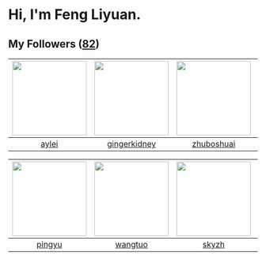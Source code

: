 # Hi, I'm Feng Liyuan.

## My Followers ([82](https://github.com/SunRunAway?tab=followers))

| <img src="https://avatars1.githubusercontent.com/u/18556593?v=4" width="150" height="150" /> | <img src="https://avatars0.githubusercontent.com/u/29295553?v=4" width="150" height="150" /> | <img src="https://avatars3.githubusercontent.com/u/10694566?v=4" width="150" height="150" /> | <img src="https://avatars2.githubusercontent.com/u/58126365?v=4" width="150" height="150" /> |
| :------------------------------------------------------------------------------------------: | :------------------------------------------------------------------------------------------: | :------------------------------------------------------------------------------------------: | :------------------------------------------------------------------------------------------: |
|                               [aylei](https://github.com/aylei)                              |                        [gingerkidney](https://github.com/gingerkidney)                       |                          [zhuboshuai](https://github.com/zhuboshuai)                         |                        [kellyraymond](https://github.com/kellyraymond)                       |

| <img src="https://avatars0.githubusercontent.com/u/1907938?v=4" width="150" height="150" /> | <img src="https://avatars1.githubusercontent.com/u/1171686?v=4" width="150" height="150" /> | <img src="https://avatars1.githubusercontent.com/u/4198311?v=4" width="150" height="150" /> | <img src="https://avatars1.githubusercontent.com/u/23725000?v=4" width="150" height="150" /> |
| :-----------------------------------------------------------------------------------------: | :-----------------------------------------------------------------------------------------: | :-----------------------------------------------------------------------------------------: | :------------------------------------------------------------------------------------------: |
|                             [pingyu](https://github.com/pingyu)                             |                            [wangtuo](https://github.com/wangtuo)                            |                              [skyzh](https://github.com/skyzh)                              |                            [DQinYuan](https://github.com/DQinYuan)                           |